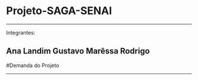 # Projeto-SAGA-SENAI
-------------------------------------------------------------------------------------------------------------------------------------------------------------------------------
 Integrantes:

Ana Landim
Gustavo 
Marêssa
Rodrigo
--------------------------------------------------------------------------------------------------------------------------------------------------------------------------------
#Demanda do Projeto

------------------------------------------------------------------------------------------------------------------------------------------------------------------------------

